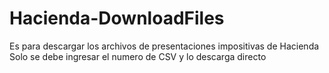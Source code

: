 # Hacienda-DownloadFiles

Es para descargar los archivos de presentaciones impositivas de Hacienda
Solo se debe ingresar el numero de CSV y lo descarga directo

